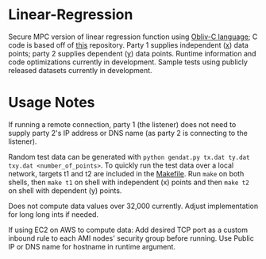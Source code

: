# Linear-Regression
Secure MPC version of linear regression function using [Obliv-C language](http://www.oblivc.org); C code is based off of [this](https://www.github.com/samuelhavron/linear-regression) repository. Party 1 supplies independent ([x](testx.dat)) data points; party 2 supplies dependent ([y](testy.dat)) data points. Runtime information and code optimizations currently in development. Sample tests using publicly released datasets currently in development.

# Usage Notes
If running a remote connection, party 1 (the listener) does not need to supply party 2's IP address or DNS name (as party 2 is connecting to the listener).

Random test data can be generated with `python gendat.py tx.dat ty.dat txy.dat <number_of_points>`. To quickly run the test data over a local network, targets t1 and t2 are included in the [Makefile](Makefile). Run `make` on both shells, then `make t1` on shell with independent (x) points and then `make t2` on shell with dependent (y) points.

Does not compute data values over 32,000 currently. Adjust implementation for long long ints if needed.
     
If using EC2 on AWS to compute data:
Add desired TCP port as a custom inbound rule to each AMI nodes' security group before running. Use Public IP or DNS name for hostname in runtime argument.